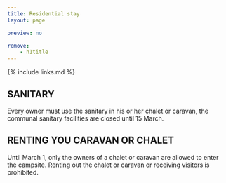 ```yaml
---
title: Residential stay
layout: page

preview: no

remove:
    - h1title
---
```


{% include links.md %}

## SANITARY

Every owner must use the sanitary in his or her chalet or caravan, the communal sanitary facilities are closed until 15 March.

## RENTING YOU CARAVAN OR CHALET

Until March 1, only the owners of a chalet or caravan are allowed to enter the campsite. Renting out the chalet or caravan or receiving visitors is prohibited.

